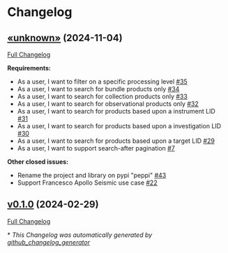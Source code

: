 # Changelog

## [«unknown»](https://github.com/NASA-PDS/peppi/tree/«unknown») (2024-11-04)

[Full Changelog](https://github.com/NASA-PDS/peppi/compare/v0.1.0...«unknown»)

**Requirements:**

- As a user, I want to filter on a specific processing level [\#35](https://github.com/NASA-PDS/peppi/issues/35)
- As a user, I want to search for bundle products only [\#34](https://github.com/NASA-PDS/peppi/issues/34)
- As a user, I want to search for collection products only [\#33](https://github.com/NASA-PDS/peppi/issues/33)
- As a user, I want to search for observational products only [\#32](https://github.com/NASA-PDS/peppi/issues/32)
- As a user, I want to search for products based upon a instrument LID [\#31](https://github.com/NASA-PDS/peppi/issues/31)
- As a user, I want to search for products based upon a investigation LID [\#30](https://github.com/NASA-PDS/peppi/issues/30)
- As a user, I want to search for products based upon a target LID [\#29](https://github.com/NASA-PDS/peppi/issues/29)
- As a user, I want to support search-after pagination [\#7](https://github.com/NASA-PDS/peppi/issues/7)

**Other closed issues:**

- Rename the project and library on pypi "peppi" [\#43](https://github.com/NASA-PDS/peppi/issues/43)
- Support Francesco Apollo Seismic use case [\#22](https://github.com/NASA-PDS/peppi/issues/22)

## [v0.1.0](https://github.com/NASA-PDS/peppi/tree/v0.1.0) (2024-02-29)

[Full Changelog](https://github.com/NASA-PDS/peppi/compare/c5c69cbf9b198d2eb7b10d86c1c765fda90d7494...v0.1.0)



\* *This Changelog was automatically generated by [github_changelog_generator](https://github.com/github-changelog-generator/github-changelog-generator)*

